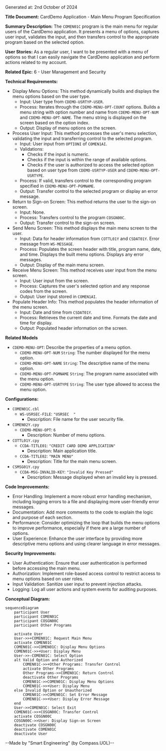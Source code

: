Generated at: 2nd October of 2024

**Title Document:** CardDemo Application - Main Menu Program Specification

**Summary Description:**
The `COMEN01C` program is the main menu for regular users of the CardDemo application. It presents a menu of options, captures user input, validates the input, and then transfers control to the appropriate program based on the selected option.

**User Stories:**
As a regular user, I want to be presented with a menu of options so that I can easily navigate the CardDemo application and perform actions related to my account.

**Related Epic:**
6 - User Management and Security

**Technical Requirements:**

- Display Menu Options: This method dynamically builds and displays the menu options based on the user type.
  - Input: User type from `CDEMO-USRTYP-USER`.
  - Process: Iterates through the `CDEMO-MENU-OPT-COUNT` options. Builds a menu string with option number and name from `CDEMO-MENU-OPT-NUM` and `CDEMO-MENU-OPT-NAME`. The menu string is displayed on the screen based on the option index.
  - Output: Display of menu options on the screen.
- Process User Input: This method processes the user's menu selection, validating the input and transferring control to the selected program.
  - Input: User input from `OPTIONI` of `COMEN1AI`.
  - Validations:
    - Checks if the input is numeric.
    - Checks if the input is within the range of available options.
    - Checks if the user is authorized to access the selected option based on user type from `CDEMO-USRTYP-USER` and `CDEMO-MENU-OPT-USRTYPE`.
  - Process: If valid, transfers control to the corresponding program specified in `CDEMO-MENU-OPT-PGMNAME`.
  - Output: Transfer control to the selected program or display an error message.
- Return to Sign-on Screen: This method returns the user to the sign-on screen.
  - Input: None.
  - Process: Transfers control to the program `COSGN00C`.
  - Output: Transfer control to the sign-on screen.
- Send Menu Screen: This method displays the main menu screen to the user.
  - Input: Data for header information from `COTTL01Y` and `CSDAT01Y`. Error message from `WS-MESSAGE`.
  - Process: Populates the screen header with title, program name, date, and time. Displays the built menu options. Displays any error messages.
  - Output: Display of the main menu screen.
- Receive Menu Screen: This method receives user input from the menu screen.
  - Input: User input from the screen.
  - Process: Captures the user's selected option and any response codes from the screen.
  - Output: User input stored in `COMEN1AI`.
- Populate Header Info: This method populates the header information of the menu screen.
  - Input: Date and time from `CSDAT01Y`.
  - Process: Retrieves the current date and time. Formats the date and time for display.
  - Output: Populated header information on the screen.

**Related Models**

- `CDEMO-MENU-OPT`: Describe the properties of a menu option.
  - `CDEMO-MENU-OPT-NUM` `String`: The number displayed for the menu option.
  - `CDEMO-MENU-OPT-NAME` `String`: The descriptive name of the menu option.
  - `CDEMO-MENU-OPT-PGMNAME` `String`: The program name associated with the menu option.
  - `CDEMO-MENU-OPT-USRTYPE` `String`: The user type allowed to access the menu option.

**Configurations:**

- `COMEN01C.cbl`
  - `WS-USRSEC-FILE`: `"USRSEC  "`
	- Description: File name for the user security file.
- `COMEN02Y.cpy`
  - `CDEMO-MENU-OPT`: `6`
	- Description: Number of menu options.
- `COTTL01Y.cpy`
  - `CCDA-TITLE01`: `"CREDIT CARD DEMO APPLICATION"`
	- Description: Main application title.
  - `CCDA-TITLE02`: `"MAIN MENU"`
	- Description: Title for the main menu screen.
- `CSMSG01Y.cpy`
  - `CCDA-MSG-INVALID-KEY`: `"Invalid Key Pressed"`
	- Description: Message displayed when an invalid key is pressed.

**Code Improvements:**
- Error Handling: Implement a more robust error handling mechanism, including logging errors to a file and displaying more user-friendly error messages.
- Documentation: Add more comments to the code to explain the logic and purpose of each section.
- Performance: Consider optimizing the loop that builds the menu options to improve performance, especially if there are a large number of options.
- User Experience: Enhance the user interface by providing more descriptive menu options and using clearer language in error messages.

**Security Improvements:**
- User Authentication: Ensure that user authentication is performed before accessing the main menu.
- Authorization: Implement role-based access control to restrict access to menu options based on user roles.
- Input Validation: Sanitize user input to prevent injection attacks.
- Logging: Log all user actions and system events for auditing purposes.

**Conceptual Diagram:**

```mermaid
sequenceDiagram
    participant User
    participant COMEN01C
    participant COSGN00C
    participant Other Programs

    activate User
    User->>+COMEN01C: Request Main Menu
    activate COMEN01C
    COMEN01C->>COMEN01C: Display Menu Options
    COMEN01C->>+User: Display Menu
    User->>-COMEN01C: Select Option
    alt Valid Option and Authorized
        COMEN01C->>+Other Programs: Transfer Control
        activate Other Programs
        Other Programs->>COMEN01C: Return Control
        deactivate Other Programs
        COMEN01C->>COMEN01C: Display Menu Options
        COMEN01C->>+User: Display Menu
    else Invalid Option or Unauthorized
        COMEN01C->>COMEN01C: Set Error Message
        COMEN01C->>+User: Display Error Message
    end
    User->>COMEN01C: Select Exit
    COMEN01C->>+COSGN00C: Transfer Control
    activate COSGN00C
    COSGN00C->>User: Display Sign-on Screen
    deactivate COSGN00C
    deactivate COMEN01C
    deactivate User
```

--Made by "Smart Engineering" (by Compass.UOL)--